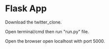 # Flask App

Download the twitter_clone.

Open terminal/cmd then run "run.py" file.

Open the browser open localhost with port 5000.
